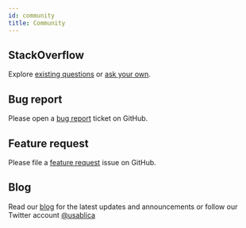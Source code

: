 ```yaml
---
id: community
title: Community
---
```



## StackOverflow

Explore [existing questions](https://stackoverflow.com/questions/tagged/intro.js) or [ask your own](https://stackoverflow.com/questions/ask?tags=intro.js).

## Bug report

Please open a [bug report](https://github.com/usablica/intro.js/issues/new?assignees=&labels=&template=bug_report.md&title=) ticket on GitHub.

## Feature request

Please file a [feature request](https://github.com/usablica/intro.js/issues/new?assignees=&labels=&template=feature_request.md&title=) issue on GitHub.

## Blog

Read our [blog](https://introjs.com/blog) for the latest updates and announcements or follow our Twitter account 
[@usablica](https://twitter.com/usablica)

